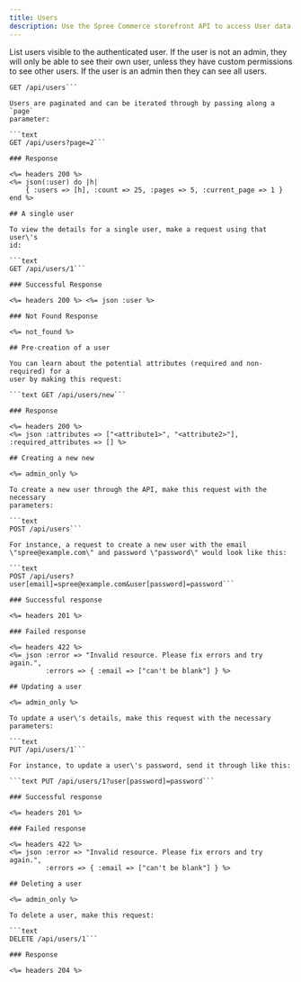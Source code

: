 ```yaml
---
title: Users
description: Use the Spree Commerce storefront API to access User data.
---
```


List users visible to the authenticated user. If the user is not an admin,
they will only be able to see their own user, unless they have custom
permissions to see other users. If the user is an admin then they can see all
users.

```text
GET /api/users```

Users are paginated and can be iterated through by passing along a `page`
parameter:

```text
GET /api/users?page=2```

### Response

<%= headers 200 %>
<%= json(:user) do |h|
    { :users => [h], :count => 25, :pages => 5, :current_page => 1 }
end %>

## A single user

To view the details for a single user, make a request using that user\'s
id:

```text
GET /api/users/1```

### Successful Response

<%= headers 200 %> <%= json :user %>

### Not Found Response

<%= not_found %>

## Pre-creation of a user

You can learn about the potential attributes (required and non-required) for a
user by making this request:

```text GET /api/users/new```

### Response

<%= headers 200 %>
<%= json :attributes => ["<attribute1>", "<attribute2>"], :required_attributes => [] %>

## Creating a new new

<%= admin_only %>

To create a new user through the API, make this request with the necessary
parameters:

```text
POST /api/users```

For instance, a request to create a new user with the email
\"spree@example.com\" and password \"password\" would look like this:

```text
POST /api/users?user[email]=spree@example.com&user[password]=password```

### Successful response

<%= headers 201 %>

### Failed response

<%= headers 422 %>
<%= json :error => "Invalid resource. Please fix errors and try again.",
         :errors => { :email => ["can't be blank"] } %>

## Updating a user

<%= admin_only %>

To update a user\'s details, make this request with the necessary parameters:

```text
PUT /api/users/1```

For instance, to update a user\'s password, send it through like this:

```text PUT /api/users/1?user[password]=password```

### Successful response

<%= headers 201 %>

### Failed response

<%= headers 422 %>
<%= json :error => "Invalid resource. Please fix errors and try again.",
         :errors => { :email => ["can't be blank"] } %>

## Deleting a user

<%= admin_only %>

To delete a user, make this request:

```text
DELETE /api/users/1```

### Response

<%= headers 204 %>

